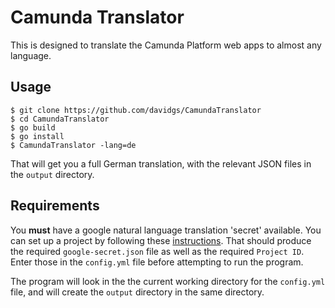 # Camunda Translator

This is designed to translate the Camunda Platform web apps to almost any language.

## Usage

```
$ git clone https://github.com/davidgs/CamundaTranslator
$ cd CamundaTranslator
$ go build
$ go install
$ CamundaTranslator -lang=de
```

That will get you a full German translation, with the relevant JSON files in the `output` directory.

## Requirements

You **must** have a google natural language translation 'secret' available. You can set up a project by following these [instructions](https://cloud.google.com/translate/docs/setup). That should produce the required `google-secret.json` file as well as the required `Project ID`. Enter those in the `config.yml` file before attempting to run the program.

The program will look in the the current working directory for the `config.yml` file, and will create the `output` directory in the same directory. 